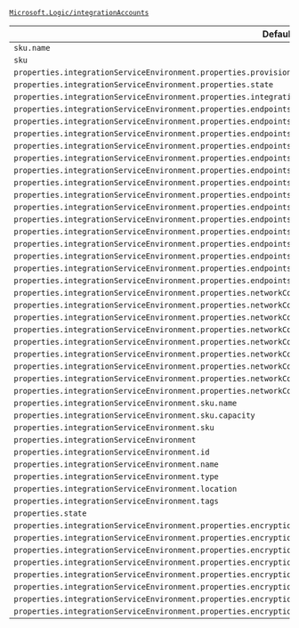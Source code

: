 [`Microsoft.Logic/integrationAccounts`](https://docs.microsoft.com/en-us/azure/templates/microsoft.logic/integrationaccounts)

| Default Path | Alias |
|---|---|
| `sku.name` | `Microsoft.Logic/integrationAccounts/sku.name` |
| `sku` | `Microsoft.Logic/integrationAccounts/sku` |
| `properties.integrationServiceEnvironment.properties.provisioningState` | `Microsoft.Logic/integrationAccounts/integrationServiceEnvironment.provisioningState` |
| `properties.integrationServiceEnvironment.properties.state` | `Microsoft.Logic/integrationAccounts/integrationServiceEnvironment.state` |
| `properties.integrationServiceEnvironment.properties.integrationServiceEnvironmentId` | `Microsoft.Logic/integrationAccounts/integrationServiceEnvironment.integrationServiceEnvironmentId` |
| `properties.integrationServiceEnvironment.properties.endpointsConfiguration.workflow.outgoingIpAddresses[*].address` | `Microsoft.Logic/integrationAccounts/integrationServiceEnvironment.endpointsConfiguration.workflow.outgoingIpAddresses[*].address` |
| `properties.integrationServiceEnvironment.properties.endpointsConfiguration.workflow.outgoingIpAddresses[*]` | `Microsoft.Logic/integrationAccounts/integrationServiceEnvironment.endpointsConfiguration.workflow.outgoingIpAddresses[*]` |
| `properties.integrationServiceEnvironment.properties.endpointsConfiguration.workflow.outgoingIpAddresses` | `Microsoft.Logic/integrationAccounts/integrationServiceEnvironment.endpointsConfiguration.workflow.outgoingIpAddresses` |
| `properties.integrationServiceEnvironment.properties.endpointsConfiguration.workflow.accessEndpointIpAddresses[*].address` | `Microsoft.Logic/integrationAccounts/integrationServiceEnvironment.endpointsConfiguration.workflow.accessEndpointIpAddresses[*].address` |
| `properties.integrationServiceEnvironment.properties.endpointsConfiguration.workflow.accessEndpointIpAddresses[*]` | `Microsoft.Logic/integrationAccounts/integrationServiceEnvironment.endpointsConfiguration.workflow.accessEndpointIpAddresses[*]` |
| `properties.integrationServiceEnvironment.properties.endpointsConfiguration.workflow.accessEndpointIpAddresses` | `Microsoft.Logic/integrationAccounts/integrationServiceEnvironment.endpointsConfiguration.workflow.accessEndpointIpAddresses` |
| `properties.integrationServiceEnvironment.properties.endpointsConfiguration.workflow` | `Microsoft.Logic/integrationAccounts/integrationServiceEnvironment.endpointsConfiguration.workflow` |
| `properties.integrationServiceEnvironment.properties.endpointsConfiguration.connector.outgoingIpAddresses[*].address` | `Microsoft.Logic/integrationAccounts/integrationServiceEnvironment.endpointsConfiguration.connector.outgoingIpAddresses[*].address` |
| `properties.integrationServiceEnvironment.properties.endpointsConfiguration.connector.outgoingIpAddresses[*]` | `Microsoft.Logic/integrationAccounts/integrationServiceEnvironment.endpointsConfiguration.connector.outgoingIpAddresses[*]` |
| `properties.integrationServiceEnvironment.properties.endpointsConfiguration.connector.outgoingIpAddresses` | `Microsoft.Logic/integrationAccounts/integrationServiceEnvironment.endpointsConfiguration.connector.outgoingIpAddresses` |
| `properties.integrationServiceEnvironment.properties.endpointsConfiguration.connector.accessEndpointIpAddresses[*].address` | `Microsoft.Logic/integrationAccounts/integrationServiceEnvironment.endpointsConfiguration.connector.accessEndpointIpAddresses[*].address` |
| `properties.integrationServiceEnvironment.properties.endpointsConfiguration.connector.accessEndpointIpAddresses[*]` | `Microsoft.Logic/integrationAccounts/integrationServiceEnvironment.endpointsConfiguration.connector.accessEndpointIpAddresses[*]` |
| `properties.integrationServiceEnvironment.properties.endpointsConfiguration.connector.accessEndpointIpAddresses` | `Microsoft.Logic/integrationAccounts/integrationServiceEnvironment.endpointsConfiguration.connector.accessEndpointIpAddresses` |
| `properties.integrationServiceEnvironment.properties.endpointsConfiguration.connector` | `Microsoft.Logic/integrationAccounts/integrationServiceEnvironment.endpointsConfiguration.connector` |
| `properties.integrationServiceEnvironment.properties.endpointsConfiguration` | `Microsoft.Logic/integrationAccounts/integrationServiceEnvironment.endpointsConfiguration` |
| `properties.integrationServiceEnvironment.properties.networkConfiguration.virtualNetworkAddressSpace` | `Microsoft.Logic/integrationAccounts/integrationServiceEnvironment.networkConfiguration.virtualNetworkAddressSpace` |
| `properties.integrationServiceEnvironment.properties.networkConfiguration.accessEndpoint.type` | `Microsoft.Logic/integrationAccounts/integrationServiceEnvironment.networkConfiguration.accessEndpoint.type` |
| `properties.integrationServiceEnvironment.properties.networkConfiguration.accessEndpoint` | `Microsoft.Logic/integrationAccounts/integrationServiceEnvironment.networkConfiguration.accessEndpoint` |
| `properties.integrationServiceEnvironment.properties.networkConfiguration.subnets[*].id` | `Microsoft.Logic/integrationAccounts/integrationServiceEnvironment.networkConfiguration.subnets[*].id` |
| `properties.integrationServiceEnvironment.properties.networkConfiguration.subnets[*].name` | `Microsoft.Logic/integrationAccounts/integrationServiceEnvironment.networkConfiguration.subnets[*].name` |
| `properties.integrationServiceEnvironment.properties.networkConfiguration.subnets[*].type` | `Microsoft.Logic/integrationAccounts/integrationServiceEnvironment.networkConfiguration.subnets[*].type` |
| `properties.integrationServiceEnvironment.properties.networkConfiguration.subnets[*]` | `Microsoft.Logic/integrationAccounts/integrationServiceEnvironment.networkConfiguration.subnets[*]` |
| `properties.integrationServiceEnvironment.properties.networkConfiguration.subnets` | `Microsoft.Logic/integrationAccounts/integrationServiceEnvironment.networkConfiguration.subnets` |
| `properties.integrationServiceEnvironment.properties.networkConfiguration` | `Microsoft.Logic/integrationAccounts/integrationServiceEnvironment.networkConfiguration` |
| `properties.integrationServiceEnvironment.sku.name` | `Microsoft.Logic/integrationAccounts/integrationServiceEnvironment.sku.name` |
| `properties.integrationServiceEnvironment.sku.capacity` | `Microsoft.Logic/integrationAccounts/integrationServiceEnvironment.sku.capacity` |
| `properties.integrationServiceEnvironment.sku` | `Microsoft.Logic/integrationAccounts/integrationServiceEnvironment.sku` |
| `properties.integrationServiceEnvironment` | `Microsoft.Logic/integrationAccounts/integrationServiceEnvironment` |
| `properties.integrationServiceEnvironment.id` | `Microsoft.Logic/integrationAccounts/integrationServiceEnvironment.id` |
| `properties.integrationServiceEnvironment.name` | `Microsoft.Logic/integrationAccounts/integrationServiceEnvironment.name` |
| `properties.integrationServiceEnvironment.type` | `Microsoft.Logic/integrationAccounts/integrationServiceEnvironment.type` |
| `properties.integrationServiceEnvironment.location` | `Microsoft.Logic/integrationAccounts/integrationServiceEnvironment.location` |
| `properties.integrationServiceEnvironment.tags` | `Microsoft.Logic/integrationAccounts/integrationServiceEnvironment.tags` |
| `properties.state` | `Microsoft.Logic/integrationAccounts/state` |
| `properties.integrationServiceEnvironment.properties.encryptionConfiguration` | `Microsoft.Logic/integrationAccounts/integrationServiceEnvironment.encryptionConfiguration` |
| `properties.integrationServiceEnvironment.properties.encryptionConfiguration.encryptionKeyReference` | `Microsoft.Logic/integrationAccounts/integrationServiceEnvironment.encryptionConfiguration.encryptionKeyReference` |
| `properties.integrationServiceEnvironment.properties.encryptionConfiguration.encryptionKeyReference.keyVault` | `Microsoft.Logic/integrationAccounts/integrationServiceEnvironment.encryptionConfiguration.encryptionKeyReference.keyVault` |
| `properties.integrationServiceEnvironment.properties.encryptionConfiguration.encryptionKeyReference.keyVault.id` | `Microsoft.Logic/integrationAccounts/integrationServiceEnvironment.encryptionConfiguration.encryptionKeyReference.keyVault.id` |
| `properties.integrationServiceEnvironment.properties.encryptionConfiguration.encryptionKeyReference.keyVault.name` | `Microsoft.Logic/integrationAccounts/integrationServiceEnvironment.encryptionConfiguration.encryptionKeyReference.keyVault.name` |
| `properties.integrationServiceEnvironment.properties.encryptionConfiguration.encryptionKeyReference.keyVault.type` | `Microsoft.Logic/integrationAccounts/integrationServiceEnvironment.encryptionConfiguration.encryptionKeyReference.keyVault.type` |
| `properties.integrationServiceEnvironment.properties.encryptionConfiguration.encryptionKeyReference.keyName` | `Microsoft.Logic/integrationAccounts/integrationServiceEnvironment.encryptionConfiguration.encryptionKeyReference.keyName` |
| `properties.integrationServiceEnvironment.properties.encryptionConfiguration.encryptionKeyReference.keyVersion` | `Microsoft.Logic/integrationAccounts/integrationServiceEnvironment.encryptionConfiguration.encryptionKeyReference.keyVersion` |

